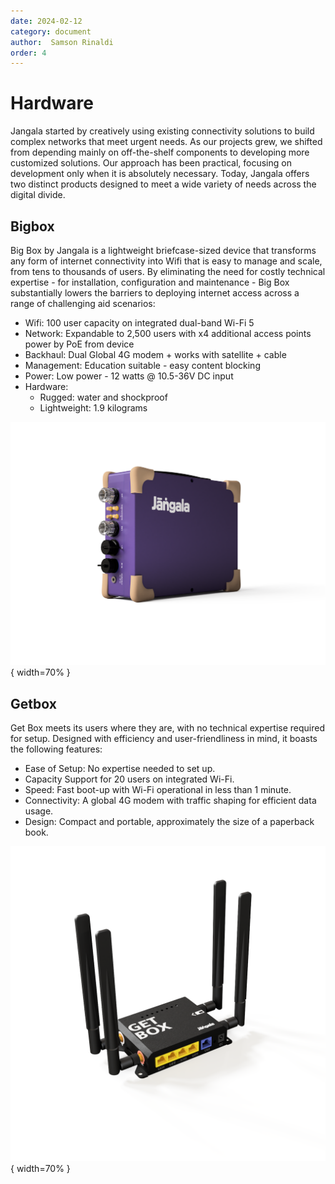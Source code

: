 ```yaml
---
date: 2024-02-12
category: document
author:  Samson Rinaldi
order: 4
---
```


# Hardware

Jangala started by creatively using existing connectivity solutions to build complex networks that meet urgent needs. As our projects grew, we shifted from depending mainly on off-the-shelf components to developing more customized solutions. Our approach has been practical, focusing on development only when it is absolutely necessary. Today, Jangala offers two distinct products designed to meet a wide variety of needs across the digital divide.

## Bigbox

Big Box by Jangala is a lightweight briefcase-sized device that transforms any form of internet connectivity into Wifi that is easy to manage and scale, from tens to thousands of users. By eliminating the need for costly technical expertise - for installation, configuration and maintenance - Big Box substantially lowers the barriers to deploying internet access across a range of challenging aid scenarios:
* Wifi: 100 user capacity on integrated dual-band Wi-Fi 5
* Network: Expandable to 2,500 users with x4 additional access points power by PoE from device 
* Backhaul: Dual Global 4G modem + works with satellite + cable
* Management: Education suitable - easy content blocking
* Power: Low power - 12 watts @ 10.5-36V DC input
* Hardware:
  * Rugged: water and shockproof
  * Lightweight: 1.9 kilograms

![Bigbox](images/bigbox.png){ width=70% } <br/>

## Getbox

Get Box meets its users where they are, with no technical expertise required for setup. Designed with efficiency and user-friendliness in mind, it boasts the following features:
* Ease of Setup: No expertise needed to set up.
* Capacity Support for 20 users on integrated Wi-Fi.
* Speed: Fast boot-up with Wi-Fi operational in less than 1 minute.
* Connectivity: A global 4G modem with traffic shaping for efficient data usage.
* Design: Compact and portable, approximately the size of a paperback book.

![Getbox](images/getbox.png){ width=70% } <br/>